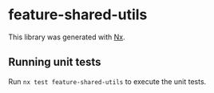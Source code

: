 # feature-shared-utils

This library was generated with [Nx](https://nx.dev).

## Running unit tests

Run `nx test feature-shared-utils` to execute the unit tests.
